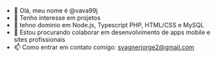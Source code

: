 - 👋 Olá, meu nome é @vava99j
- 👀 Tenho interesse em projetos 
- 🌱 tehno dominio em Node.js, Typescript PHP, HTML/CSS e MySQL
- 💞️ Estou procurando colaborar em desenvolvimento de apps mobile e sites profissionais
- 📫 Como entrar em contato comigo: svagnerjorge2@gmail.com
